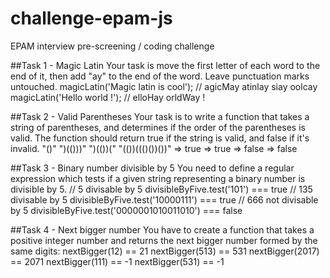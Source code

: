 # challenge-epam-js
EPAM interview pre-screening / coding challenge

##Task 1 - Magic Latin
Your task is move the first letter of each word to the end of it, then add "ay" to the end of the word. Leave punctuation marks untouched.
  magicLatin('Magic latin is cool'); // agicMay atinlay siay oolcay
  magicLatin('Hello world !');     // elloHay orldWay !

##Task 2 - Valid Parentheses
Your task is to write a function that takes a string of parentheses, and determines if the order of the parentheses is valid. The function should return true if the string is valid, and false if it's invalid.
    "()"
")(()))"
")(())("
"(())((()())())"  =>  true
=>  true
=>  false
=>  false

##Task 3 - Binary number divisible by 5
You need to define a regular expression which tests if a given string representing a binary
number is divisible by 5.
  // 5 divisable by 5
  divisibleByFive.test('101') === true
  // 135 divisable by 5
  divisibleByFive.test('10000111') === true
  // 666 not divisable by 5
  divisibleByFive.test('0000001010011010') === false

##Task 4 - Next bigger number
You have to create a function that takes a positive integer number and returns the next bigger number formed by the same digits:
  nextBigger(12) == 21
  nextBigger(513) == 531
  nextBigger(2017) == 2071
  nextBigger(111) == -1
  nextBigger(531) == -1
